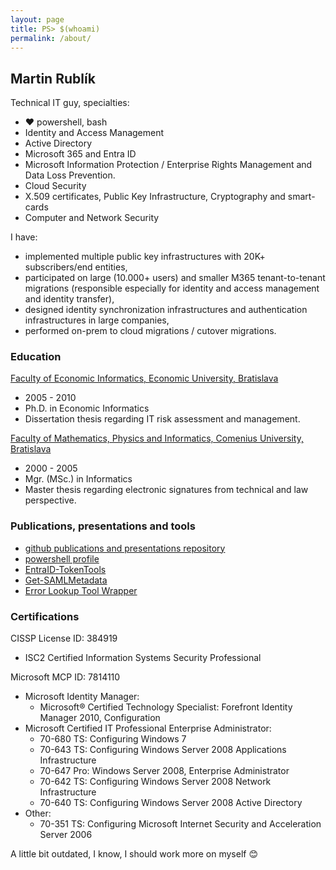 ```yaml
---
layout: page
title: PS> $(whoami)
permalink: /about/
---
```


## Martin Rublík
Technical IT guy, specialties: 
- :heart: powershell, bash
- Identity and Access Management 
- Active Directory 
- Microsoft 365 and Entra ID 
- Microsoft Information Protection / Enterprise Rights Management and Data Loss Prevention.
- Cloud Security 
- X.509 certificates, Public Key Infrastructure, Cryptography and smart-cards 
- Computer and Network Security

I have: 
- implemented multiple public key infrastructures with 20K+ subscribers/end entities, 
- participated on large (10.000+ users) and smaller M365 tenant-to-tenant migrations (responsible especially for identity and access management and identity transfer), 
- designed identity synchronization infrastructures and authentication infrastructures in large companies, 
- performed on-prem to cloud migrations / cutover migrations.

### Education
[Faculty of Economic Informatics, Economic University, Bratislava](https://www.euba.sk)
- 2005 - 2010
- Ph.D. in Economic Informatics
- Dissertation thesis regarding IT risk assessment and management.

[Faculty of Mathematics, Physics and Informatics, Comenius University, Bratislava](https://www.dcs.fmph.uniba.sk)
- 2000 - 2005
- Mgr. (MSc.) in Informatics
- Master thesis regarding electronic signatures from technical and law perspective.

### Publications, presentations and tools
- [github publications and presentations repository](https://github.com/martin-rublik/publications)
- [powershell profile](https://github.com/martin-rublik/psprofile)
- [EntraID-TokenTools](https://www.powershellgallery.com/packages/EntraID-TokenTools/1.0.4)
- [Get-SAMLMetadata](https://www.powershellgallery.com/packages/FedMetadata/1.0.2/Content/Get-SAMLMetadata.ps1)
- [Error Lookup Tool Wrapper](https://winerr.azurewebsites.net/)

### Certifications
CISSP License ID: 384919
- ISC2 Certified Information Systems Security Professional

Microsoft MCP ID: 7814110
* Microsoft Identity Manager:
    - Microsoft® Certified Technology Specialist: Forefront Identity Manager 2010, Configuration
* Microsoft Certified IT Professional Enterprise Administrator:
    - 70-680 TS: Configuring Windows 7
    - 70-643 TS: Configuring Windows Server 2008 Applications Infrastructure
    - 70-647 Pro: Windows Server 2008, Enterprise Administrator
    - 70-642 TS: Configuring Windows Server 2008 Network Infrastructure
    - 70-640 TS: Configuring Windows Server 2008 Active Directory
* Other:
    - 70-351 TS: Configuring Microsoft Internet Security and Acceleration Server 2006

A little bit outdated, I know, I should work more on myself :blush: 

